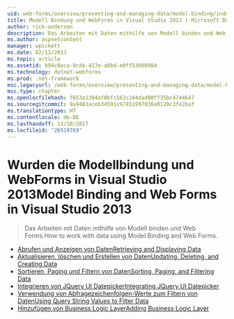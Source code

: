 ```yaml
---
uid: web-forms/overview/presenting-and-managing-data/model-binding/index
title: Modell Bindung und WebForms in Visual Studio 2013 | Microsoft Docs
author: rick-anderson
description: Das Arbeiten mit Daten mithilfe von Modell binden und Web Forms.
ms.author: aspnetcontent
manager: wpickett
ms.date: 02/13/2013
ms.topic: article
ms.assetid: b94c8eca-9cde-417e-a8bd-e0ff53600984
ms.technology: dotnet-webforms
ms.prod: .net-framework
msc.legacyurl: /web-forms/overview/presenting-and-managing-data/model-binding
msc.type: chapter
ms.openlocfilehash: f653a1394af8bfc562c244dad00ff35bc4744647
ms.sourcegitcommit: 9a9483aceb34591c97451997036a9120c3fe2baf
ms.translationtype: HT
ms.contentlocale: de-DE
ms.lasthandoff: 11/10/2017
ms.locfileid: "26519769"
---
```

<a name="model-binding-and-web-forms-in-visual-studio-2013"></a><span data-ttu-id="d9754-103">Wurden die Modellbindung und WebForms in Visual Studio 2013</span><span class="sxs-lookup"><span data-stu-id="d9754-103">Model Binding and Web Forms in Visual Studio 2013</span></span>
====================
> <span data-ttu-id="d9754-104">Das Arbeiten mit Daten mithilfe von Modell binden und Web Forms.</span><span class="sxs-lookup"><span data-stu-id="d9754-104">How to work with data using Model Binding and Web Forms.</span></span>


- [<span data-ttu-id="d9754-105">Abrufen und Anzeigen von Daten</span><span class="sxs-lookup"><span data-stu-id="d9754-105">Retrieving and Displaying Data</span></span>](retrieving-data.md)
- [<span data-ttu-id="d9754-106">Aktualisieren, löschen und Erstellen von Daten</span><span class="sxs-lookup"><span data-stu-id="d9754-106">Updating, Deleting, and Creating Data</span></span>](updating-deleting-and-creating-data.md)
- [<span data-ttu-id="d9754-107">Sortieren, Paging und Filtern von Daten</span><span class="sxs-lookup"><span data-stu-id="d9754-107">Sorting, Paging, and Filtering Data</span></span>](sorting-paging-and-filtering-data.md)
- [<span data-ttu-id="d9754-108">Integrieren von JQuery UI Datepicker</span><span class="sxs-lookup"><span data-stu-id="d9754-108">Integrating JQuery UI Datepicker</span></span>](integrating-jquery-ui.md)
- [<span data-ttu-id="d9754-109">Verwendung von Abfragezeichenfolgen-Werte zum Filtern von Daten</span><span class="sxs-lookup"><span data-stu-id="d9754-109">Using Query String Values to Filter Data</span></span>](using-query-string-values-to-retrieve-data.md)
- [<span data-ttu-id="d9754-110">Hinzufügen von Business Logic Layer</span><span class="sxs-lookup"><span data-stu-id="d9754-110">Adding Business Logic Layer</span></span>](adding-business-logic-layer.md)
